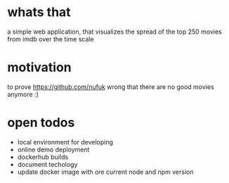 # whats that

a simple web application, that visualizes the spread of the top 250 movies from imdb over the time scale

# motivation
to prove https://github.com/nufuk wrong that there are no good movies anymore :)

# open todos

* local environment for developing
* online demo deployment
* dockerhub builds
* document techology
* update docker image with ore current node and npm version
